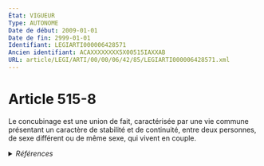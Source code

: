 ```yaml
---
État: VIGUEUR
Type: AUTONOME
Date de début: 2009-01-01
Date de fin: 2999-01-01
Identifiant: LEGIARTI000006428571
Ancien identifiant: ACAXXXXXXXX5X00515IAXXAB
URL: article/LEGI/ARTI/00/00/06/42/85/LEGIARTI000006428571.xml
---
```


<h1>Article 515-8</h1>

Le concubinage est une union de fait, caractérisée par une vie commune
présentant un caractère de stabilité et de continuité, entre deux personnes, de
sexe différent ou de même sexe, qui vivent en couple.


<details>
  <summary><em>Références</em></summary>

  <h2>Textes faisant référence à l'article</h2>
  
  <ul>
    <li>
      <a href="https://legal.tricoteuses.fr//redirection/JORFTEXT000000430707?vers=git&vers=legifrance">LOI n° 2007-308 du 5 mars 2007 portant réforme de la protection juridique des majeurs</a> MODIFICATION cible
    </li>
  </ul>
  
  <h2>Références faites par l'article</h2>
  
  <ul>
    <li>
      1967-03-28 CITATION cible <a href="https://legal.tricoteuses.fr//redirection/LEGIARTI000028026958?vers=git&vers=legifrance">Décret n°67-290 du 28 mars 1967 fixant les modalités de calcul des émoluments des personnels de l'Etat et des établissements publics de l'Etat à caractère administratif en service à l'étranger. - article 15 bis AUTONOME VIGUEUR, en vigueur depuis le 2013-10-05</a>
    </li>
    <li>
      1983-05-02 CITATION cible <a href="https://legal.tricoteuses.fr//redirection/LEGIARTI000006341275?vers=git&vers=legifrance">Décret n°83-367 du 2 mai 1983 relatif à l'indemnité de logement due aux instituteurs - article 7 AUTONOME ABROGE, en vigueur du 2003-06-12 au 2004-07-17</a>
    </li>
    <li>
      1989-04-12 CITATION cible <a href="https://legal.tricoteuses.fr//redirection/LEGIARTI000006456994?vers=git&vers=legifrance">Décret n°89-271 du 12 avril 1989 fixant les conditions et les modalités de règlement des frais de changements de résidence des personnels civils à l'intérieur des départements d'outre-mer, entre la métropole et ces départements, et pour se rendre d'un département d'outre-mer à un autre - article 5 AUTONOME VIGUEUR, en vigueur depuis le 2006-11-01</a>
    </li>
    <li>
      1996-02-20 CITATION cible <a href="https://legal.tricoteuses.fr//redirection/LEGIARTI000033850317?vers=git&vers=legifrance">Arrêté du 20 février 1996 relatif aux aides de l'Etat à l'acquisition-amélioration de logements à vocation très sociale et à l'amélioration des logements en Guadeloupe, en Guyane, en Martinique, à La Réunion et à Mayotte - article 10 AUTONOME ABROGE, en vigueur du 2016-12-29 au 2023-04-08</a>
    </li>
    <li>
      1998-09-22 CITATION cible <a href="https://legal.tricoteuses.fr//redirection/LEGIARTI000006508790?vers=git&vers=legifrance">Décret n°98-844 du 22 septembre 1998 fixant les conditions et les modalités de règlement des frais occasionnés par les changements de résidence des personnels civils de l'Etat à l'intérieur d'un territoire d'outre-mer, entre la métropole et un territoire d'outre-mer, entre deux territoires d'outre-mer et entre un territoire d'outre-mer et un département d'outre-mer, Mayotte ou la collectivité territoriale de Saint-Pierre-et-Miquelon. - article 4 AUTONOME VIGUEUR, en vigueur depuis le 2006-11-01</a>
    </li>
    <li>
      1999-11-15 CITATION cible <a href="https://legal.tricoteuses.fr//redirection/LEGIARTI000020675969?vers=git&vers=legifrance">Loi n° 99-944 du 15 novembre 1999 relative au pacte civil de solidarité - article 14-3 AUTONOME VIGUEUR, en vigueur depuis le 2009-05-29</a>
    </li>
    <li>
      2002-01-04 CITATION cible <a href="https://legal.tricoteuses.fr//redirection/LEGIARTI000045928104?vers=git&vers=legifrance">Décret n°2002-22 du 4 janvier 2002 relatif à la situation administrative et financière des personnels des établissements d'enseignement français à l'étranger. - article 4 bis AUTONOME VIGUEUR, en vigueur depuis le 2022-06-18</a>
    </li>
    <li>
      2007-03-05 MODIFICATION source <a href="https://legal.tricoteuses.fr//redirection/JORFTEXT000000430707?vers=git&vers=legifrance">LOI n° 2007-308 du 5 mars 2007 portant réforme de la protection juridique des majeurs</a>
    </li>
    <li>
      2014-08-21 CITATION cible <a href="https://legal.tricoteuses.fr//redirection/LEGIARTI000029399901?vers=git&vers=legifrance">Décret n° 2014-945 du 21 août 2014 relatif à la compétence des chambres détachées de Marmande, Dole et Guingamp des tribunaux de grande instance d'Agen, Lons-le-Saunier et Saint-Brieuc - article 1 AUTONOME ABROGE, en vigueur du 2014-09-01 au 2015-01-01</a>
    </li>
    <li>
      2015-02-16 CITATION cible <a href="https://legal.tricoteuses.fr//redirection/LEGIARTI000030249591?vers=git&vers=legifrance">LOI n° 2015-177 du 16 février 2015 relative à la modernisation et à la simplification du droit et des procédures dans les domaines de la justice et des affaires intérieures - article 1 PARTIELLEMENT_MODIF VIGUEUR, en vigueur depuis le 2015-02-18</a>
    </li>
    <li>
      2017-04-12 CITATION cible <a href="https://legal.tricoteuses.fr//redirection/LEGIARTI000034424962?vers=git&vers=legifrance">Décret n° 2017-540 du 12 avril 2017 modifiant le code de déontologie de la profession de commissaire aux comptes - article 20 ENTIEREMENT_MODIF</a>
    </li>
    <li>
      2019-08-30 CITATION cible <a href="https://legal.tricoteuses.fr//redirection/LEGIARTI000039026334?vers=git&vers=legifrance">Décret n° 2019-914 du 30 août 2019 modifiant le code de l'organisation judiciaire et portant diverses adaptations pour l'application de l'article 95 de la loi n° 2019-222 du 23 mars 2019 de programmation 2018-2022 et de réforme pour la justice - article ENTIEREMENT_MODIF</a>
    </li>
    <li>
      2999-01-01 CITATION cible <a href="https://legal.tricoteuses.fr//redirection/LEGIARTI000045300596?vers=git&vers=legifrance">Accord interministériel relatif à la protection sociale complémentaire en matière de couverture des frais occasionnés par une maternité, une maladie ou un accident dans la fonction publique de l'Etat - article AUTONOME VIGUEUR, en vigueur depuis le 2022-03-07</a>
    </li>
    <li>
      2022-04-22 CITATION cible <a href="https://legal.tricoteuses.fr//redirection/LEGIARTI000045645686?vers=git&vers=legifrance">Décret n° 2022-633 du 22 avril 2022 relatif à la protection sociale complémentaire en matière de couverture des frais occasionnés par une maternité, une maladie ou un accident dans la fonction publique de l'Etat - article 5 AUTONOME VIGUEUR, en vigueur depuis le 2022-04-25</a>
    </li>
    <li>
      2022-11-22 CITATION cible <a href="https://legal.tricoteuses.fr//redirection/LEGIARTI000046589391?vers=git&vers=legifrance">Décret n° 2022-1450 du 22 novembre 2022 relatif aux fonds de garantie à l'habitat social en Guadeloupe, en Guyane, en Martinique, à La Réunion et à Mayotte - article 1 ENTIEREMENT_MODIF</a>
    </li>
    <li>
      2023-03-29 CITATION cible <a href="https://legal.tricoteuses.fr//redirection/LEGIARTI000047418002?vers=git&vers=legifrance">Arrêté du 29 mars 2023 relatif aux aides de l'Etat à l'amélioration et à l'acquisition-amélioration de l'habitat à vocation sociale en Guadeloupe, en Guyane, en Martinique, à La Réunion et à Mayotte - article 14 AUTONOME ABROGE, en vigueur du 2023-04-08 au 2023-05-11</a>
    </li>
    <li>
      2023-03-29 CITATION cible <a href="https://legal.tricoteuses.fr//redirection/LEGIARTI000047417968?vers=git&vers=legifrance">Arrêté du 29 mars 2023 relatif aux aides de l'Etat à l'amélioration et à l'acquisition-amélioration de l'habitat à vocation sociale en Guadeloupe, en Guyane, en Martinique, à La Réunion et à Mayotte - article 3 AUTONOME ABROGE, en vigueur du 2023-04-08 au 2023-05-11</a>
    </li>
    <li>
      2023-03-29 CITATION cible <a href="https://legal.tricoteuses.fr//redirection/LEGIARTI000047417974?vers=git&vers=legifrance">Arrêté du 29 mars 2023 relatif aux aides de l'Etat à l'amélioration et à l'acquisition-amélioration de l'habitat à vocation sociale en Guadeloupe, en Guyane, en Martinique, à La Réunion et à Mayotte - article 7 AUTONOME ABROGE, en vigueur du 2023-04-08 au 2023-05-11</a>
    </li>
    <li>
      2023-04-27 CITATION cible <a href="https://legal.tricoteuses.fr//redirection/LEGIARTI000047535779?vers=git&vers=legifrance">Arrêté du 27 avril 2023 relatif aux aides de l'Etat à l'amélioration et à l'acquisition-amélioration de l'habitat à vocation sociale en Guadeloupe, en Guyane, en Martinique, à La Réunion et à Mayotte - article 14 AUTONOME VIGUEUR, en vigueur depuis le 2023-05-11</a>
    </li>
    <li>
      2023-04-27 CITATION cible <a href="https://legal.tricoteuses.fr//redirection/LEGIARTI000048930166?vers=git&vers=legifrance">Arrêté du 27 avril 2023 relatif aux aides de l'Etat à l'amélioration et à l'acquisition-amélioration de l'habitat à vocation sociale en Guadeloupe, en Guyane, en Martinique, à La Réunion et à Mayotte - article 3 AUTONOME VIGUEUR, en vigueur depuis le 2024-01-10</a>
    </li>
    <li>
      2023-04-27 CITATION cible <a href="https://legal.tricoteuses.fr//redirection/LEGIARTI000048930150?vers=git&vers=legifrance">Arrêté du 27 avril 2023 relatif aux aides de l'Etat à l'amélioration et à l'acquisition-amélioration de l'habitat à vocation sociale en Guadeloupe, en Guyane, en Martinique, à La Réunion et à Mayotte - article 7 AUTONOME VIGUEUR, en vigueur depuis le 2024-01-10</a>
    </li>
    <li>
      2023-07-15 CITATION cible <a href="https://legal.tricoteuses.fr//redirection/LEGIARTI000047840940?vers=git&vers=legifrance">Décret n° 2023-605 du 15 juillet 2023 relatif à la protection sociale complémentaire des militaires, des anciens militaires et de leurs ayants droit en matière de couverture des frais occasionnés par une maternité, une maladie ou un accident - article 5 AUTONOME VIGUEUR, en vigueur depuis le 2023-07-17</a>
    </li>
    <li>
      2023-10-20 CITATION cible <a href="https://legal.tricoteuses.fr//redirection/LEGIARTI000049518522?vers=git&vers=legifrance">Accord du 20 octobre 2023 relatif à la protection sociale complémentaire en matière de couverture des frais occasionnés par une maternité, une maladie ou un accident des agents du ministère de la transition écologique et de la cohésion des territoires (MTECT), du ministère de la transition énergétique (MTE) et du secrétariat d'État chargé de la mer, ainsi que ceux des établissements publics et autorités administratives indépendantes - article 3 AUTONOME VIGUEUR, en vigueur depuis le 2024-05-09</a>
    </li>
    <li>
      2024-05-16 CITATION cible <a href="https://legal.tricoteuses.fr//redirection/LEGIARTI000049666890?vers=git&vers=legifrance">Accord du 16 mai 2024 relatif à la protection sociale complémentaire en matière de couverture des frais occasionnés par une maternité, une maladie ou un accident des agents du ministère de l'intérieur et des outre-mer ainsi que ceux des établissements publics et d'une autorité administrative indépendante adhérant volontairement au contrat collectif - article AUTONOME VIGUEUR, en vigueur depuis le 2024-06-08</a>
    </li>
    <li>
      2024-02-27 CITATION cible <a href="https://legal.tricoteuses.fr//redirection/LEGIARTI000049813747?vers=git&vers=legifrance">Accord du 27 février 2024 relatif à la protection sociale complémentaire en matière de couverture des frais occasionnés par une maternité, une maladie ou un accident au sein de la direction générale de l'aviation civile (DGAC) - article AUTONOME VIGUEUR, en vigueur depuis le 2024-06-29</a>
    </li>
    <li>
      2024-06-14 CITATION cible <a href="https://legal.tricoteuses.fr//redirection/LEGIARTI000049917571?vers=git&vers=legifrance">Accord du 14 juin 2024 relatif à la protection sociale complémentaire en matière de santé et de prévoyance des ministères sociaux ainsi que des établissements publics et autorités indépendantes - article AUTONOME VIGUEUR, en vigueur depuis le 2024-07-10</a>
    </li>
    <li>
      2024-04-03 CITATION cible <a href="https://legal.tricoteuses.fr//redirection/LEGIARTI000050003445?vers=git&vers=legifrance">Accord collectif du 3 avril 2024 instituant un régime de protection sociale complémentaire au sein de la juridiction administrative - article AUTONOME VIGUEUR, en vigueur depuis le 2024-07-18</a>
    </li>
    <li>
      2024-06-25 CITATION cible <a href="https://legal.tricoteuses.fr//redirection/LEGIARTI000050040355?vers=git&vers=legifrance">Accord du 25 juin 2024 d'applicabilité aux magistrats de l'ordre judiciaire de l'accord interministériel relatif à la protection sociale complémentaire en matière de couverture des frais occasionnés par une maternité, une maladie ou un accident dans la fonction publique de l'Etat conclu le 26 février 2022 - article AUTONOME VIGUEUR, en vigueur depuis le 2024-07-22</a>
    </li>
    <li>
      2024-06-25 CITATION cible <a href="https://legal.tricoteuses.fr//redirection/LEGIARTI000050125276?vers=git&vers=legifrance">Accord du 25 juin 2024 relatif à la protection sociale complémentaire en matière de couverture des frais occasionnés par une maternité, une maladie ou un accident pour les personnels du ministère de la justice et des établissements et autorités rattachés - article 3 AUTONOME VIGUEUR, en vigueur depuis le 2024-08-22</a>
    </li>
    <li>
      2999-01-01 CITATION cible <a href="https://legal.tricoteuses.fr//redirection/LEGIARTI000050794876?vers=git&vers=legifrance">Accord relatif à la protection sociale complémentaire en matière de couverture des frais occasionnés par une maternité, une maladie ou un accident et en matière de prévoyance au sein du ministère de l'Europe et des affaires étrangères ainsi que de l'Agence pour l'enseignement français à l'étranger - article AUTONOME VIGUEUR, en vigueur depuis le 2024-12-20</a>
    </li>
    <li>
      2999-01-01 CITATION cible <a href="https://legal.tricoteuses.fr//redirection/LEGIARTI000041751254?vers=git&vers=legifrance">Code de commerce - article Annexe 8-1 AUTONOME MODIFIE, en vigueur du 2020-03-25 au 2024-01-01</a>
    </li>
    <li>
      2999-01-01 CITATION cible <a href="https://legal.tricoteuses.fr//redirection/LEGIARTI000006525868?vers=git&vers=legifrance">Code de l'éducation - article D212-4 AUTONOME VIGUEUR, en vigueur depuis le 2004-07-17</a>
    </li>
    <li>
      2999-01-01 CITATION cible <a href="https://legal.tricoteuses.fr//redirection/LEGIARTI000006525861?vers=git&vers=legifrance">Code de l'éducation - article R212-17 AUTONOME VIGUEUR, en vigueur depuis le 2004-07-17</a>
    </li>
    <li>
      2999-01-01 CITATION cible <a href="https://legal.tricoteuses.fr//redirection/LEGIARTI000046589598?vers=git&vers=legifrance">Code de la construction et de l'habitation - article D312-17 AUTONOME VIGUEUR, en vigueur depuis le 2023-01-01</a>
    </li>
    <li>
      2999-01-01 CITATION cible <a href="https://legal.tricoteuses.fr//redirection/LEGIARTI000048685289?vers=git&vers=legifrance">Code de la construction et de l'habitation - article R321-12 AUTONOME VIGUEUR, en vigueur depuis le 2023-12-28</a>
    </li>
    <li>
      2999-01-01 CITATION cible <a href="https://legal.tricoteuses.fr//redirection/LEGIARTI000044568831?vers=git&vers=legifrance">Code de procédure pénale - article 335 AUTONOME VIGUEUR, en vigueur depuis le 2023-01-01</a>
    </li>
    <li>
      CODIFICATION source Loi 1803-03-14
    </li>
  </ul>
</details>
